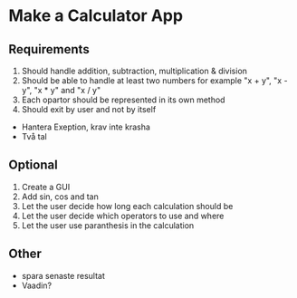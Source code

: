 # Make a Calculator App

## Requirements
1. Should handle addition, subtraction, multiplication & division
2. Should be able to handle at least two numbers for example "x + y", "x - y", "x * y" and "x / y"
3. Each opartor should be represented in its own method
4. Should exit by user and not by itself
- Hantera Exeption, krav inte krasha
- Två tal 

## Optional
1. Create a GUI
2. Add sin, cos and tan
3. Let the user decide how long each calculation should be
4. Let the user decide which operators to use and where
5. Let the user use paranthesis in the calculation

## Other
- spara senaste resultat
- Vaadin?

